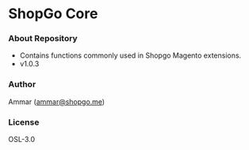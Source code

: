 # ShopGo Core #

### About Repository ###

* Contains functions commonly used in Shopgo Magento extensions.
* v1.0.3

### Author ###

Ammar (<ammar@shopgo.me>)

### License ###

OSL-3.0
